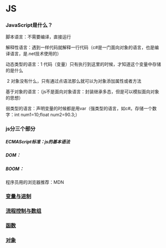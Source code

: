 # JS
### JavaScript是什么？

脚本语言：不需要编译，直接运行

解释性语言：遇到一样代码就解释一行代码（c#是一门面向对象的语言，也是编译语言，是.net技术使用的）

动态类型的语言：1 代码（变量）只有执行到这里的时候，才知道这个变量中存储的是什么

​			       2 对象没有什么，只有通过点语法那么就可以为对象添加属性或者方法

基于对象的语言：（js不是面向对象语言：封装继承多态，但是可以模拟面向对象的思想）

弱类型的语言：声明变量的时候都是用var（强类型的语言，如c#。存储一个数字：int num1=10;float num2=90.3;）



### js分三个部分

##### ECMAScript标准：js的基本语法

##### DOM：

##### BOOM：



程序员用的浏览器推荐：MDN


### [变量与进制](https://github.com/SallyXu2018/webNote/blob/master/Js/JsNote.md "JS笔记一")
### [流程控制与数组](https://github.com/SallyXu2018/webNote/blob/master/Js/JsNote.md "JS笔记一")
### [函数](https://github.com/SallyXu2018/webNote/blob/master/Js/JsNote.md "JS笔记一")
### [对象](https://github.com/SallyXu2018/webNote/blob/master/Js/JsNote.md "JS笔记一")
